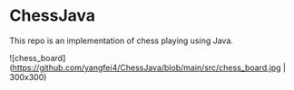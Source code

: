 # ChessJava
This repo is an implementation of chess playing using Java.

![chess_board](https://github.com/yangfei4/ChessJava/blob/main/src/chess_board.jpg | 300x300)
